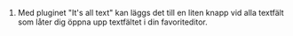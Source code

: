 1. Med pluginet "It's all text" kan läggs det till en liten knapp vid
   alla textfält som låter dig öppna upp textfältet i din
   favoriteditor.
